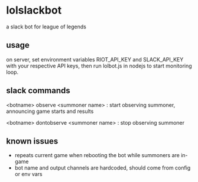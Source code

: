 # lolslackbot
a slack bot for league of legends

## usage
on server, set environment variables RIOT_API_KEY and SLACK_API_KEY with your respective API keys, then run lolbot.js in nodejs to start monitoring loop.

## slack commands

\<botname> observe \<summoner name> : start observing summoner, announcing game starts and results

\<botname> dontobserve \<summoner name> : stop observing summoner

## known issues
* repeats current game when rebooting the bot while summoners are in-game
* bot name and output channels are hardcoded, should come from config or env vars
